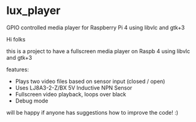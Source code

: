 # lux_player
GPIO controlled media player for Raspberry Pi 4 using libvlc and gtk+3

Hi folks

this is a project to have a fullscreen media player on Raspb 4 using libvlc and gtk+3 <br>

features:<br>
- Plays two video files based on sensor input (closed / open) <br>
- Uses LJ8A3-2-Z/BX 5V Inductive NPN Sensor<br>
- Fullscreen video playback, loops over black<br>
- Debug mode<br>

will be happy if anyone has suggestions how to improve the code! :)
